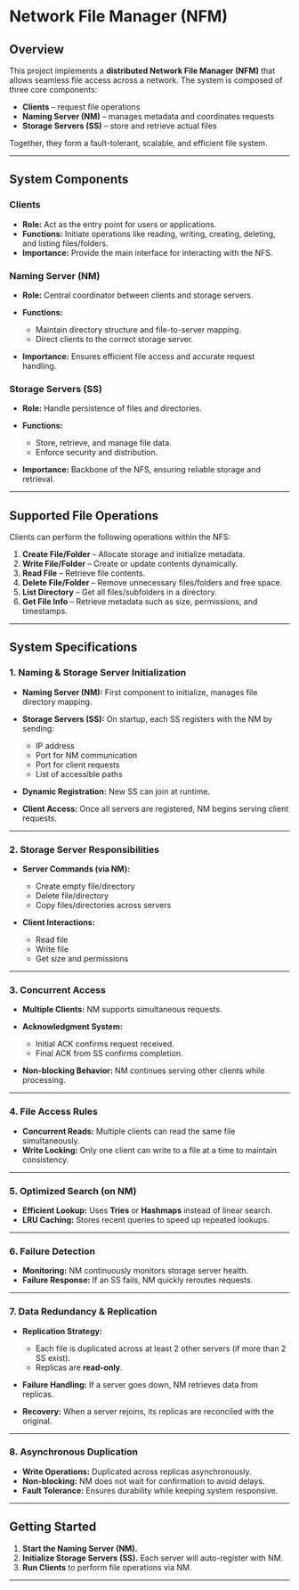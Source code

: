 

# Network File Manager (NFM)

## Overview

This project implements a **distributed Network File Manager (NFM)** that allows seamless file access across a network.
The system is composed of three core components:

* **Clients** – request file operations
* **Naming Server (NM)** – manages metadata and coordinates requests
* **Storage Servers (SS)** – store and retrieve actual files

Together, they form a fault-tolerant, scalable, and efficient file system.

---

## System Components

### Clients

* **Role:** Act as the entry point for users or applications.
* **Functions:** Initiate operations like reading, writing, creating, deleting, and listing files/folders.
* **Importance:** Provide the main interface for interacting with the NFS.

### Naming Server (NM)

* **Role:** Central coordinator between clients and storage servers.
* **Functions:**

  * Maintain directory structure and file-to-server mapping.
  * Direct clients to the correct storage server.
* **Importance:** Ensures efficient file access and accurate request handling.

### Storage Servers (SS)

* **Role:** Handle persistence of files and directories.
* **Functions:**

  * Store, retrieve, and manage file data.
  * Enforce security and distribution.
* **Importance:** Backbone of the NFS, ensuring reliable storage and retrieval.

---

## Supported File Operations

Clients can perform the following operations within the NFS:

1. **Create File/Folder** – Allocate storage and initialize metadata.
2. **Write File/Folder** – Create or update contents dynamically.
3. **Read File** – Retrieve file contents.
4. **Delete File/Folder** – Remove unnecessary files/folders and free space.
5. **List Directory** – Get all files/subfolders in a directory.
6. **Get File Info** – Retrieve metadata such as size, permissions, and timestamps.

---

## System Specifications

### 1. Naming & Storage Server Initialization

* **Naming Server (NM):** First component to initialize, manages file directory mapping.

* **Storage Servers (SS):** On startup, each SS registers with the NM by sending:

  * IP address
  * Port for NM communication
  * Port for client requests
  * List of accessible paths

* **Dynamic Registration:** New SS can join at runtime.

* **Client Access:** Once all servers are registered, NM begins serving client requests.

---

### 2. Storage Server Responsibilities

* **Server Commands (via NM):**

  * Create empty file/directory
  * Delete file/directory
  * Copy files/directories across servers

* **Client Interactions:**

  * Read file
  * Write file
  * Get size and permissions

---

### 3. Concurrent Access

* **Multiple Clients:** NM supports simultaneous requests.
* **Acknowledgment System:**

  * Initial ACK confirms request received.
  * Final ACK from SS confirms completion.
* **Non-blocking Behavior:** NM continues serving other clients while processing.

---

### 4. File Access Rules

* **Concurrent Reads:** Multiple clients can read the same file simultaneously.
* **Write Locking:** Only one client can write to a file at a time to maintain consistency.

---

### 5. Optimized Search (on NM)

* **Efficient Lookup:** Uses **Tries** or **Hashmaps** instead of linear search.
* **LRU Caching:** Stores recent queries to speed up repeated lookups.

---

### 6. Failure Detection

* **Monitoring:** NM continuously monitors storage server health.
* **Failure Response:** If an SS fails, NM quickly reroutes requests.

---

### 7. Data Redundancy & Replication

* **Replication Strategy:**

  * Each file is duplicated across at least 2 other servers (if more than 2 SS exist).
  * Replicas are **read-only**.
* **Failure Handling:** If a server goes down, NM retrieves data from replicas.
* **Recovery:** When a server rejoins, its replicas are reconciled with the original.

---

### 8. Asynchronous Duplication

* **Write Operations:** Duplicated across replicas asynchronously.
* **Non-blocking:** NM does not wait for confirmation to avoid delays.
* **Fault Tolerance:** Ensures durability while keeping system responsive.

---

## Getting Started

1. **Start the Naming Server (NM).**
2. **Initialize Storage Servers (SS).** Each server will auto-register with NM.
3. **Run Clients** to perform file operations via NM.

---
